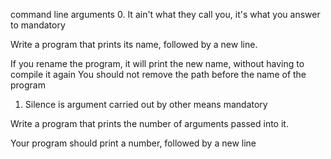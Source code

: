 command line arguments
0. It ain't what they call you, it's what you answer to
mandatory

Write a program that prints its name, followed by a new line.

If you rename the program, it will print the new name, without having to compile it again
You should not remove the path before the name of the program

1. Silence is argument carried out by other means
mandatory

Write a program that prints the number of arguments passed into it.

Your program should print a number, followed by a new line
